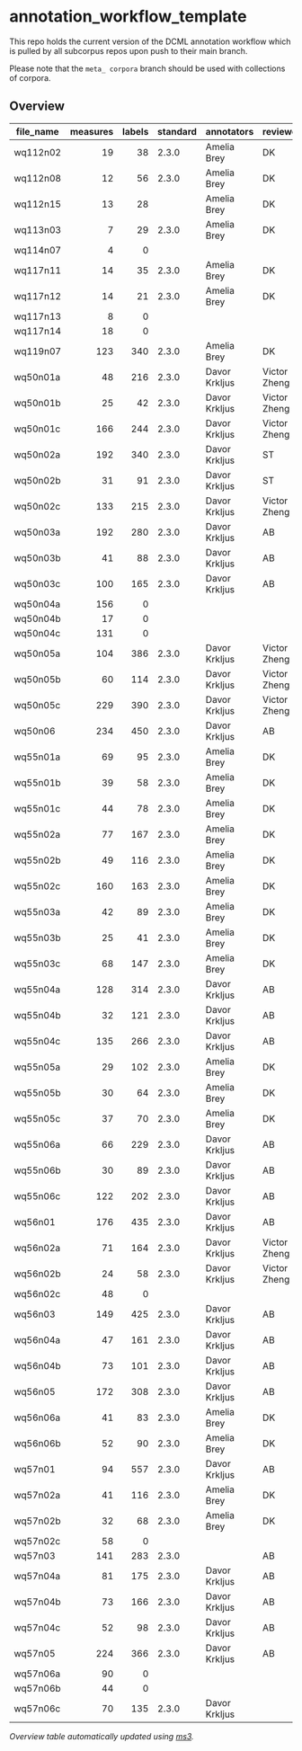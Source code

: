 # annotation_workflow_template

This repo holds the current version of the DCML annotation workflow which is pulled by all subcorpus repos upon push to their main branch. 

Please note that the `meta_ corpora` branch should be used with collections of corpora.


## Overview
|file_name|measures|labels|standard| annotators  | reviewers  |
|---------|-------:|-----:|--------|-------------|------------|
|wq112n02 |      19|    38|2.3.0   |Amelia Brey  |DK          |
|wq112n08 |      12|    56|2.3.0   |Amelia Brey  |DK          |
|wq112n15 |      13|    28|        |Amelia Brey  |DK          |
|wq113n03 |       7|    29|2.3.0   |Amelia Brey  |DK          |
|wq114n07 |       4|     0|        |             |            |
|wq117n11 |      14|    35|2.3.0   |Amelia Brey  |DK          |
|wq117n12 |      14|    21|2.3.0   |Amelia Brey  |DK          |
|wq117n13 |       8|     0|        |             |            |
|wq117n14 |      18|     0|        |             |            |
|wq119n07 |     123|   340|2.3.0   |Amelia Brey  |DK          |
|wq50n01a |      48|   216|2.3.0   |Davor Krkljus|Victor Zheng|
|wq50n01b |      25|    42|2.3.0   |Davor Krkljus|Victor Zheng|
|wq50n01c |     166|   244|2.3.0   |Davor Krkljus|Victor Zheng|
|wq50n02a |     192|   340|2.3.0   |Davor Krkljus|ST          |
|wq50n02b |      31|    91|2.3.0   |Davor Krkljus|ST          |
|wq50n02c |     133|   215|2.3.0   |Davor Krkljus|Victor Zheng|
|wq50n03a |     192|   280|2.3.0   |Davor Krkljus|AB          |
|wq50n03b |      41|    88|2.3.0   |Davor Krkljus|AB          |
|wq50n03c |     100|   165|2.3.0   |Davor Krkljus|AB          |
|wq50n04a |     156|     0|        |             |            |
|wq50n04b |      17|     0|        |             |            |
|wq50n04c |     131|     0|        |             |            |
|wq50n05a |     104|   386|2.3.0   |Davor Krkljus|Victor Zheng|
|wq50n05b |      60|   114|2.3.0   |Davor Krkljus|Victor Zheng|
|wq50n05c |     229|   390|2.3.0   |Davor Krkljus|Victor Zheng|
|wq50n06  |     234|   450|2.3.0   |Davor Krkljus|AB          |
|wq55n01a |      69|    95|2.3.0   |Amelia Brey  |DK          |
|wq55n01b |      39|    58|2.3.0   |Amelia Brey  |DK          |
|wq55n01c |      44|    78|2.3.0   |Amelia Brey  |DK          |
|wq55n02a |      77|   167|2.3.0   |Amelia Brey  |DK          |
|wq55n02b |      49|   116|2.3.0   |Amelia Brey  |DK          |
|wq55n02c |     160|   163|2.3.0   |Amelia Brey  |DK          |
|wq55n03a |      42|    89|2.3.0   |Amelia Brey  |DK          |
|wq55n03b |      25|    41|2.3.0   |Amelia Brey  |DK          |
|wq55n03c |      68|   147|2.3.0   |Amelia Brey  |DK          |
|wq55n04a |     128|   314|2.3.0   |Davor Krkljus|AB          |
|wq55n04b |      32|   121|2.3.0   |Davor Krkljus|AB          |
|wq55n04c |     135|   266|2.3.0   |Davor Krkljus|AB          |
|wq55n05a |      29|   102|2.3.0   |Amelia Brey  |DK          |
|wq55n05b |      30|    64|2.3.0   |Amelia Brey  |DK          |
|wq55n05c |      37|    70|2.3.0   |Amelia Brey  |DK          |
|wq55n06a |      66|   229|2.3.0   |Davor Krkljus|AB          |
|wq55n06b |      30|    89|2.3.0   |Davor Krkljus|AB          |
|wq55n06c |     122|   202|2.3.0   |Davor Krkljus|AB          |
|wq56n01  |     176|   435|2.3.0   |Davor Krkljus|AB          |
|wq56n02a |      71|   164|2.3.0   |Davor Krkljus|Victor Zheng|
|wq56n02b |      24|    58|2.3.0   |Davor Krkljus|Victor Zheng|
|wq56n02c |      48|     0|        |             |            |
|wq56n03  |     149|   425|2.3.0   |Davor Krkljus|AB          |
|wq56n04a |      47|   161|2.3.0   |Davor Krkljus|AB          |
|wq56n04b |      73|   101|2.3.0   |Davor Krkljus|AB          |
|wq56n05  |     172|   308|2.3.0   |Davor Krkljus|AB          |
|wq56n06a |      41|    83|2.3.0   |Amelia Brey  |DK          |
|wq56n06b |      52|    90|2.3.0   |Amelia Brey  |DK          |
|wq57n01  |      94|   557|2.3.0   |Davor Krkljus|AB          |
|wq57n02a |      41|   116|2.3.0   |Amelia Brey  |DK          |
|wq57n02b |      32|    68|2.3.0   |Amelia Brey  |DK          |
|wq57n02c |      58|     0|        |             |            |
|wq57n03  |     141|   283|2.3.0   |             |AB          |
|wq57n04a |      81|   175|2.3.0   |Davor Krkljus|AB          |
|wq57n04b |      73|   166|2.3.0   |Davor Krkljus|AB          |
|wq57n04c |      52|    98|2.3.0   |Davor Krkljus|AB          |
|wq57n05  |     224|   366|2.3.0   |Davor Krkljus|AB          |
|wq57n06a |      90|     0|        |             |            |
|wq57n06b |      44|     0|        |             |            |
|wq57n06c |      70|   135|2.3.0   |Davor Krkljus|            |


*Overview table automatically updated using [ms3](https://johentsch.github.io/ms3/).*
